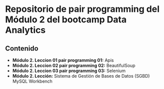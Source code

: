 # Repositorio de pair programming del Módulo 2 del bootcamp Data Analytics

## Contenido

- **Módulo 2. Leccion 01 pair programming 01:** Apis
- **Módulo 2. Leccion 02 pair programming 02:** BeautifulSoup
- **Módulo 2. Leccion 03 pair programming 03:** Selenium
- **Módulo 2. Lección:** Sistema de Gestión de Bases de Datos (SGBD) MySQL Workbench
